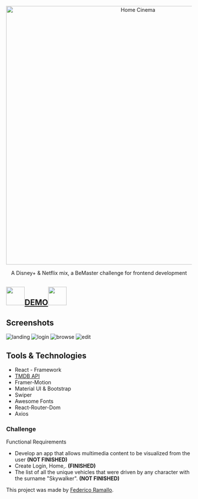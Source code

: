 <p align="center">
    <img alt="Home Cinema" src="https://fontmeme.com/permalink/220824/21ad60813ead7f189384e600cde2bd44.png" width="700">
</p>

<div align="center">

<p align="center">
  A Disney+ & Netflix mix, a BeMaster challenge for frontend development
</p>

</div>

## <img src="https://cdn.icon-icons.com/icons2/3063/PNG/512/popcorn_cinema_icon_190843.png" width="50px"/><a href="https://netflix-ramallo.netlify.app/" target="_blank">DEMO</a><img src="https://cdn.icon-icons.com/icons2/3063/PNG/512/popcorn_cinema_icon_190843.png" width="50px"/>
## Screenshots
<img src="https://i.ibb.co/RNgxG5F/Proyecto1.png" target="_blank" alt="landing"/>
<img src="https://i.ibb.co/p47s1Mp/Proyecto2.png" target="_blank" alt="login"/>
<img src="https://i.ibb.co/qYML5Gm/Proyecto3.png" target="_blank" alt="browse"/>
<img src="https://i.ibb.co/60MH3Wk/Proyecto4.png" target="_blank" alt="edit"/>


## Tools & Technologies 
- React - Framework
- [TMDB API](https://www.themoviedb.org/) 
- Framer-Motion
- Material UI & Bootstrap
- Swiper
- Awesome Fonts
- React-Router-Dom
- Axios

### Challenge

Functional Requirements

* Develop an app that allows multimedia content to be visualized from the user **(NOT FINISHED)**
* Create Login, Home,. **(FINISHED)**
* The list of all the unique vehicles that were driven by any character with the surname "Skywalker". **(NOT FINISHED)**



This project was made by [Federico Ramallo](https://github.com/Fede-Ramallo).